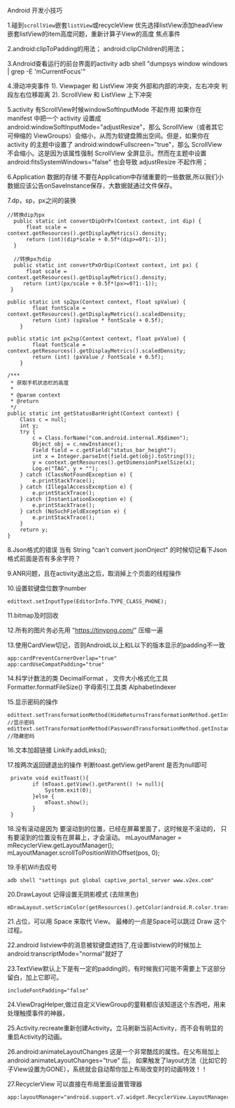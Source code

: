 Android 开发小技巧

1.碰到<code>scrollView</code>嵌套<code>listView</code>或recycleView 优先选择listView添加headView
  嵌套listView的item高度问题，重新计算子View的高度  焦点事件

2.android:clipToPadding的用法；
  android:clipChildren的用法；

3.Android查看运行的前台界面的activity
  adb shell "dumpsys window windows | grep -E 'mCurrentFocus'"

4.滑动冲突事件
  1). Viewpager 和 ListView 冲突 外部和内部的冲突，左右冲突  判段左右位移距离
  2). ScrollView 和 ListView  上下冲突

5.activity 有ScrollView时候windowSoftInputMode 不起作用
	如果你在 manifest 中把一个 activity 设置成 android:windowSoftInputMode="adjustResize"，那么 ScrollView（或者其它可伸缩的 ViewGroups）会缩小，从而为软键盘腾出空间。但是，如果你在 activity 的主题中设置了 android:windowFullscreen="true"，那么 ScrollView 不会缩小。这是因为该属性强制 ScrollView 全屏显示。然而在主题中设置 android:fitsSystemWindows="false" 也会导致 adjustResize 不起作用；

6.Application 数据的存储
	不要在Application中存储重要的一些数据,所以我们小数据应该公告onSaveInstance保存，大数据就通过文件保存。

7.dp，sp，px之间的装换

	//转换dip为px 
	  public static int convertDipOrPx(Context context, int dip) { 
	      float scale = context.getResources().getDisplayMetrics().density; 
	      return (int)(dip*scale + 0.5f*(dip>=0?1:-1)); 
	  } 
	   
	  //转换px为dip 
	  public static int convertPxOrDip(Context context, int px) { 
	      float scale = context.getResources().getDisplayMetrics().density; 
	     return (int)(px/scale + 0.5f*(px>=0?1:-1)); 
	 } 
	 
	public static int sp2px(Context context, float spValue) {
	        float fontScale = context.getResources().getDisplayMetrics().scaledDensity;
	        return (int) (spValue * fontScale + 0.5f);
	    }

	public static int px2sp(Context context, float pxValue) {
	        float fontScale = context.getResources().getDisplayMetrics().scaledDensity;
	        return (int) (pxValue / fontScale + 0.5f);
	    }

	/***
     * 获取手机状态栏的高度
     *
     * @param context
     * @return
     */
    public static int getStatusBarHright(Context context) {
        Class c = null;
        int y;
        try {
            c = Class.forName("com.android.internal.R$dimen");
            Object obj = c.newInstance();
            Field field = c.getField("status_bar_height");
            int x = Integer.parseInt(field.get(obj).toString());
            y = context.getResources().getDimensionPixelSize(x);
            Log.e("TAG", y + "");
        } catch (ClassNotFoundException e) {
            e.printStackTrace();
        } catch (IllegalAccessException e) {
            e.printStackTrace();
        } catch (InstantiationException e) {
            e.printStackTrace();
        } catch (NoSuchFieldException e) {
            e.printStackTrace();
        }
        return y;
    }

8.Json格式的错误
	当有 String "can't convert jsonOnject" 的时候切记看下Json格式前面是否有多余字符？

9.ANR问题，且在activity退出之后，取消掉上个页面的线程操作	

10.设置软键盘位数字number

	edittext.setInputType(EditorInfo.TYPE_CLASS_PHONE);

11.bitmap及时回收

12.所有的图片务必先用 "<https://tinypng.com/>" 压缩一遍

13.使用CardView切记，否则AndroidL以上和L以下的版本显示的padding不一致

	app:cardPreventCornerOverlap="true"
	app:cardUseCompatPadding="true"

14.科学计数法的类 DecimalFormat ，
	文件大小格式化工具 Formatter.formatFileSize() 
	字母索引工具类 AlphabetIndexer

15.显示密码的操作

	edittext.setTransformationMethod(HideReturnsTransformationMethod.getInstance()); //显示密码
	edittext.setTransformationMethod(PasswordTransformationMethod.getInstance());	 //隐藏密码

16.文本加超链接
	Linkify.addLinks();

17.按两次返回键退出的操作
	判断toast.getView.getParent 是否为null即可
	
	 private void exitToast(){
	        if (mToast.getView().getParent() != null){
	            System.exit(0);
	        }else {
	            mToast.show();
	        }
	 }
	
18.没有滚动是因为 要滚动到的位置，已经在屏幕里面了，这时候是不滚动的，
	只有要滚到的位置没有在屏幕上，才会滚动。
	mLayoutManager = mRecyclerView.getLayoutManager();  
	mLayoutManager.scrollToPositionWithOffset(pos, 0);  

19.手机Wifi去叹号
	
	adb shell "settings put global captive_portal_server www.v2ex.com"

20.DrawLayout 记得设置无阴影模式 (去除黑色)

	mDrawLayout.setScrimColor(getResources().getColor(android.R.color.transparent));
	
21.占位，可以用 Space 来取代 View。 最棒的一点是Space可以跳过 Draw 这个过程。

22.android listview中的消息被软键盘遮挡了,在设置listview的时候加上android:transcriptMode="normal"就好了

23.TextView默认上下是有一定的padding的，有时候我们可能不需要上下这部分留白，加上它即可。

	includeFontPadding="false"

24.ViewDragHelper,做过自定义ViewGroup的童鞋都应该知道这个东西吧，用来处理触摸事件的神器，

25.Activity.recreate重新创建Activity。立马刷新当前Activity，而不会有明显的重启Activity的动画。

26.android:animateLayoutChanges 这是一个非常酷炫的属性。在父布局加上 android:animateLayoutChanges="true" 后，
	如果触发了layout方法（比如它的子View设置为GONE），系统就会自动帮你加上布局改变时的动画特效！！

27.RecyclerView 可以直接在布局里面设置管理器

	app:layoutManager="android.support.v7.widget.RecyclerView.LayoutManager"

